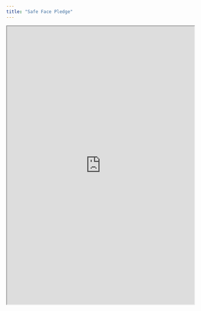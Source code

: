 ```yaml
---
title: "Safe Face Pledge"
---
```



<iframe height="750" width="100%" src="https://ewelton.github.io/ktest/wiki.html#Safe%20Face%20Pledge"></iframe>
